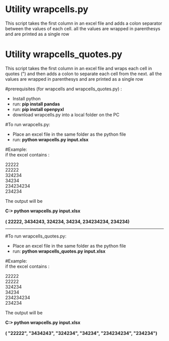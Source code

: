 #  Utility wrapcells.py

This script takes the first column in an excel file and adds a colon separator between the values of each cell.  all the values are wrapped in parenthesys and are printed as a single row

#  Utility wrapcells_quotes.py

This script takes the first column in an excel file and wraps each cell in quotes (") and then adds a colon to separate each cell from the next.  all the values are wrapped in parenthesys and are printed as a single row


#prerequisites (for wrapcells and wrapcells_quotes.py) :

- Install python
- run:   **pip install pandas**
- run:   **pip install openpyxl**
- download wrapcells.py  into a local folder on the PC

#To run wrapcells.py:
- Place an excel file in the same folder as the python file
- run:  **python wrapcells.py input.xlsx**

#Example:<br>
if the excel contains :

22222<br>
22222<br>
324234<br>
34234<br>
234234234<br>
234234<br>

The output will be

**C:\> python wrapcells.py input.xlsx<br><br>
( 22222, 3434243, 324234, 34234, 234234234, 234234)**

***

#To run wrapcells_quotes.py:
- Place an excel file in the same folder as the python file
- run:  **python wrapcells_quotes.py input.xlsx**

#Example:<br>
if the excel contains :

22222<br>
22222<br>
324234<br>
34234<br>
234234234<br>
234234<br>

The output will be

**C:\> python wrapcells.py input.xlsx<br><br>
( "22222", "3434243", "324234", "34234", "234234234", "234234")**
